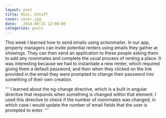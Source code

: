 ```yaml
---
layout: post
title: Misc. Shtuff
cover: cover.jpg
date:   2014-08-21 12:00:00
categories: posts
---
```


This week I learned how to send emails using actionmailer. In our app, property managers can invite potential renters using emails they gather at showings. They can then send an application to these people asking them to add any roommates and complete the usual process of renting a place. It was interesting because we had to instantiate a new renter, which required giving them a default password, and then when they clicked on the link provided in the email they were prompted to change their password into something of their own creation.

'''
I learned about the ng-change directive, which is a built in angular directive that responds when something is changed within that element. I used this directive to check if the number of roommates was changed, in which case i would update the number of email fields that the user is prompted to enter.
'''